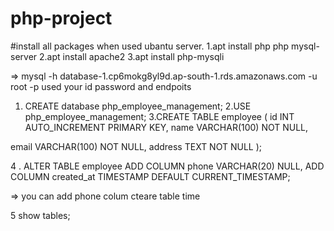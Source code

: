# php-project

#install all packages
when used ubantu server.
1.apt install php php mysql-server
2.apt install apache2
3.apt install php-mysqli


=> mysql -h database-1.cp6mokg8yl9d.ap-south-1.rds.amazonaws.com -u root  -p
used your id password and endpoits
1. CREATE database php_employee_management;
2.USE php_employee_management;
3.CREATE TABLE employee (
  id INT AUTO_INCREMENT PRIMARY KEY,
  name VARCHAR(100) NOT NULL,
  
  email VARCHAR(100) NOT NULL,
  address TEXT NOT NULL
);

4 . ALTER TABLE employee
ADD COLUMN phone VARCHAR(20) NULL,
ADD COLUMN created_at TIMESTAMP DEFAULT CURRENT_TIMESTAMP;


=> you can add  phone colum cteare table time 

5 show tables;


